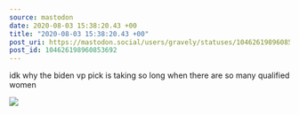 ```yaml
---
source: mastodon
date: 2020-08-03 15:38:20.43 +00
title: "2020-08-03 15:38:20.43 +00"
post_uri: https://mastodon.social/users/gravely/statuses/104626198960853692
post_id: 104626198960853692
---
```

idk why the biden vp pick is taking so long when there are so many qualified women


![](/images/104626198880535446.png)

